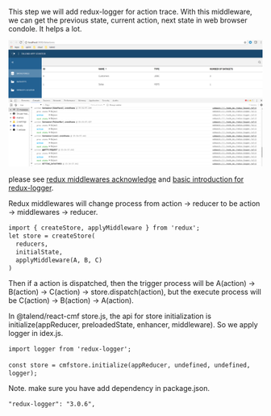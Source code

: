 This step we will add redux-logger for action trace. With this middleware, we can get the previous state, current action, next state in web browser condole. It helps a lot.

![avatar](step4.png)

please see [redux middlewares acknowledge](https://redux.js.org/advanced/middleware) and [basic introduction for redux-logger](https://www.npmjs.com/package/redux-logger).

Redux middlewares will change process from action -> reducer to be action -> middlewares -> reducer.

```
import { createStore, applyMiddleware } from 'redux';
let store = createStore(
  reducers,
  initialState,
  applyMiddleware(A, B, C)
)
```

Then if a action is dispatched, then the trigger process will be A(action) -> B(action) -> C(action) -> store.dispatch(action), but the execute process will be C(action) -> B(action) -> A(action).

In @talend/react-cmf store.js, the api for store initialization is initialize(appReducer, preloadedState, enhancer, middleware). So we apply logger in idex.js.

```
import logger from 'redux-logger';

const store = cmfstore.initialize(appReducer, undefined, undefined, logger);
```

Note. make sure you have add dependency in package.json.
```
"redux-logger": "3.0.6",
```

